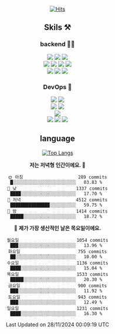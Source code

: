 <div align="center">

[![Hits](https://hits.seeyoufarm.com/api/count/incr/badge.svg?url=https%3A%2F%2Fgithub.com%2Fzxcv9203%2Fhit-counter&count_bg=%23FF7272&title_bg=%23324C2E&icon=codeigniter.svg&icon_color=%23DD5B5B&title=%EB%B0%A9%EB%AC%B8%EC%9E%90&edge_flat=false)](https://hits.seeyoufarm.com)
  
## Skils ⚒️

### backend 🧑‍💻
  
<img src="https://img.shields.io/badge/Java-FF6600?style=flat-square&logo=buymeacoffee&logoColor=white"/>
<img src="https://img.shields.io/badge/Go-0099FF?style=flat-square&logo=go&logoColor=white"/>
<img src="https://img.shields.io/badge/Kotlin-7F52FF?style=flat-square&logo=kotlin&logoColor=white"/>
  
  
<br />
  
<img src="https://img.shields.io/badge/Spring-339933?style=flat-square&logo=Spring&logoColor=white"/>
<img src="https://img.shields.io/badge/Spring Boot-339933?style=flat-square&logo=Spring Boot&logoColor=white"/>
<img src="https://img.shields.io/badge/Spring Security-339933?style=flat-square&logo=Spring Security&logoColor=white"/>
  
<img src="https://img.shields.io/badge/Spring Data JPA-339933?style=flat-square&logo=Hibernate&logoColor=white"/>

<br />
  
  <img src="https://img.shields.io/badge/mysql-0099FF?style=flat-square&logo=mysql&logoColor=white"/>
  <img src="https://img.shields.io/badge/mariadb-0099FF?style=flat-square&logo=mariadb&logoColor=white"/>
  <img src="https://img.shields.io/badge/mongoDB-47A248?style=flat-square&logo=mongodb&logoColor=white"/>
  
  
### DevOps 🚀
  
  <img src="https://img.shields.io/badge/docker-2496ED?style=flat-square&logo=docker&logoColor=white"/>
  <img src="https://img.shields.io/badge/kubernetes-326CE5?style=flat-square&logo=kubernetes&logoColor=white"/>
  
  <br />
  
  <img src="https://img.shields.io/badge/Github Actions-2088FF?style=flat-square&logo=githubactions&logoColor=white"/>
  <img src="https://img.shields.io/badge/Jenkins-D24939?style=flat-square&logo=jenkins&logoColor=white"/>
  
  
  <br />
  <img src="https://img.shields.io/badge/terraform-7B42BC?style=flat-square&logo=terraform&logoColor=white"/>
  
  <br />
  <img src="https://img.shields.io/badge/Amazon AWS-232F3E?style=flat-square&logo=Amazon AWS&logoColor=white"/>

  <img src="https://img.shields.io/badge/GCP-4285F4?style=flat-square&logo=googlecloud&logoColor=white"/>
  <img src="https://img.shields.io/badge/NCP-03C75A?style=flat-square&logo=naver&logoColor=white"/>
  
  
## language

[![Top Langs](https://github-readme-stats.vercel.app/api/top-langs/?username=zxcv9203&hide=html&exclude_repo=zxcv9203.github.io,golB&theme=grate-gatsby)](https://github.com/zxcv9203/github-readme-stats)
  
<!--START_SECTION:waka-->
**저는 저녁형 인간이에요. 🦉** 

```text
🌞 아침                     289 commits         █░░░░░░░░░░░░░░░░░░░░░░░░   03.83 % 
🌆 낮　                     1337 commits        ████░░░░░░░░░░░░░░░░░░░░░   17.70 % 
🌃 저녁                     4512 commits        ███████████████░░░░░░░░░░   59.75 % 
🌙 밤　                     1414 commits        █████░░░░░░░░░░░░░░░░░░░░   18.72 % 
```
📅 **제가 가장 생산적인 날은 목요일이에요.** 

```text
월요일                      1054 commits        ███░░░░░░░░░░░░░░░░░░░░░░   13.96 % 
화요일                      755 commits         ██░░░░░░░░░░░░░░░░░░░░░░░   10.00 % 
수요일                      1136 commits        ████░░░░░░░░░░░░░░░░░░░░░   15.04 % 
목요일                      1533 commits        █████░░░░░░░░░░░░░░░░░░░░   20.30 % 
금요일                      900 commits         ███░░░░░░░░░░░░░░░░░░░░░░   11.92 % 
토요일                      943 commits         ███░░░░░░░░░░░░░░░░░░░░░░   12.49 % 
일요일                      1231 commits        ████░░░░░░░░░░░░░░░░░░░░░   16.30 % 
```



 Last Updated on 28/11/2024 00:09:19 UTC
<!--END_SECTION:waka-->
  
</div>

